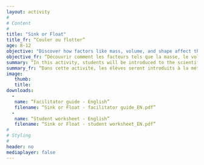 ```yaml
---
layout: activity
#
# Content
#
title: "Sink or Float"
title_fr: “Couler ou flotter”
age: 8-12
objective: "Discover how factors like mass, volume, and shape affect the ability of an object to float."
objective_fr: “Découvrir comment les facteurs tels que la masse, le volume et la forme affectent la capacité d’un objet de flotter.”
summary: “In this activity, students will be introduced to the scientific method which is a technique used in experimentation based on empirical evidence. The students will use this method to test their hypotheses and to determine that density affects an object’s ability to float.”
summary_fr: “Dans cette activité, les élèves seront introduits à la méthode scientifique, une technique utilisée dans l'expérimentation basée sur des preuves empiriques. Les élèves  utiliseront cette méthode pour vérifier leurs hypothèses afin de conclure que la densité affecte la capacité d’un object de flotter.”
image:
   thumb:
   title:
downloads:
  -
   name: “Facilitator guide - English”
   filename: “Sink or Float - facilitator guide_EN.pdf”
  -
   name: “Student worksheet - English”
   filename: “Sink or Float - student worksheet_EN.pdf”
#
# Styling
#
header: no
mediaplayer: false
---
```

